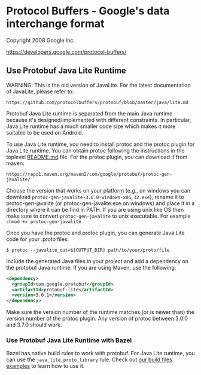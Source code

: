 # Protocol Buffers - Google's data interchange format

Copyright 2008 Google Inc.

https://developers.google.com/protocol-buffers/

## Use Protobuf Java Lite Runtime

WARNING: This is the old version of JavaLite. For the latest documentation
of JavaLite, please refer to:

    https://github.com/protocolbuffers/protobuf/blob/master/java/lite.md

Protobuf Java Lite runtime is separated from the main Java runtime because
it's designed/implemented with different constraints. In particular, Java
Lite runtime has a much smaller code size which makes it more suitable to
be used on Android.

To use Java Lite runtime, you need to install protoc and the protoc plugin for
Java Lite runtime. You can obtain protoc following the instructions in the
toplevel [README.md](../README.md) file. For the protoc plugin, you can
download it from maven:

    https://repo1.maven.org/maven2/com/google/protobuf/protoc-gen-javalite/

Choose the version that works on your platform (e.g., on windows you can
download `protoc-gen-javalite-3.0.0-windows-x86_32.exe`), rename it to
protoc-gen-javalite (or protoc-gen-javalite.exe on windows) and place it
in a directory where it can be find in PATH. If you are using unix like OS
then make sure to convert `protoc-gen-javalite` to unix executable. For example
`chmod +x protoc-gen-javalite`

Once you have the protoc and protoc plugin, you can generate Java Lite code
for your .proto files:

    $ protoc --javalite_out=${OUTPUT_DIR} path/to/your/proto/file

Include the generated Java files in your project and add a dependency on the
protobuf Java runtime. If you are using Maven, use the following:

```xml
<dependency>
  <groupId>com.google.protobuf</groupId>
  <artifactId>protobuf-lite</artifactId>
  <version>3.0.1</version>
</dependency>
```

Make sure the version number of the runtime matches (or is newer than) the
version number of the protoc plugin. Any version of protoc between 3.0.0
and 3.7.0 should work.

### Use Protobuf Java Lite Runtime with Bazel

Bazel has native build rules to work with protobuf. For Java Lite runtime,
you can use the `java_lite_proto_library` rule. Check out [our build files
examples](../examples/BUILD) to learn how to use it.
